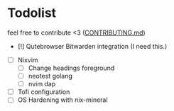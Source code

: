 # Todolist

feel free to contribute <3 ([CONTRIBUTING.md](CONTRIBUTING.md))

- [!] Qutebrowser Bitwarden integration (I need this.)

- [ ] Nixvim
  - [ ] Change headings foreground
  - [ ] neotest golang
  - [ ] nvim dap

- [ ] Tofi configuration
- [ ] OS Hardening with nix-mineral
